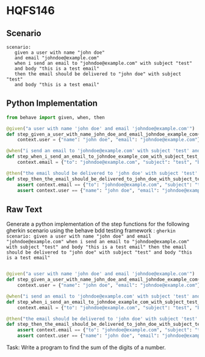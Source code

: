 # HQFS146
## Scenario
```gherkin
scenario: 
   given a user with name "john doe" 
   and email "johndoe@example.com" 
   when i send an email to "johndoe@example.com" with subject "test" 
   and body "this is a test email" 
   then the email should be delivered to "john doe" with subject "test" 
   and body "this is a test email"
```


## Python Implementation
```python
from behave import given, when, then

@given("a user with name 'john doe' and email 'johndoe@example.com'")
def step_given_a_user_with_name_john_doe_and_email_johndoe_example_com(context):
    context.user = {"name": "john doe", "email": "johndoe@example.com"}

@when("i send an email to 'johndoe@example.com' with subject 'test' and body 'this is a test email'")
def step_when_i_send_an_email_to_johndoe_example_com_with_subject_test_and_body_this_is_a_test_email(context):
    context.email = {"to": "johndoe@example.com", "subject": "test", "body": "this is a test email"}

@then("the email should be delivered to 'john doe' with subject 'test' and body 'this is a test email'")
def step_then_the_email_should_be_delivered_to_john_doe_with_subject_test_and_body_this_is_a_test_email(context):
    assert context.email == {"to": "johndoe@example.com", "subject": "test", "body": "this is a test email"}
    assert context.user == {"name": "john doe", "email": "johndoe@example.com"}
```


## Raw Text
Generate a python implementation of the step functions for the following gherkin scenario using the behave bdd testing framework : ```gherkin scenario: given a user with name "john doe" and email "johndoe@example.com" when i send an email to "johndoe@example.com" with subject "test" and body "this is a test email" then the email should be delivered to "john doe" with subject "test" and body "this is a test email" ```



```python from behave import given, when, then

@given("a user with name 'john doe' and email 'johndoe@example.com'")
def step_given_a_user_with_name_john_doe_and_email_johndoe_example_com(context):
    context.user = {"name": "john doe", "email": "johndoe@example.com"}

@when("i send an email to 'johndoe@example.com' with subject 'test' and body 'this is a test email'")
def step_when_i_send_an_email_to_johndoe_example_com_with_subject_test_and_body_this_is_a_test_email(context):
    context.email = {"to": "johndoe@example.com", "subject": "test", "body": "this is a test email"}

@then("the email should be delivered to 'john doe' with subject 'test' and body 'this is a test email'")
def step_then_the_email_should_be_delivered_to_john_doe_with_subject_test_and_body_this_is_a_test_email(context):
    assert context.email == {"to": "johndoe@example.com", "subject": "test", "body": "this is a test email"}
    assert context.user == {"name": "john doe", "email": "johndoe@example.com"}
```

Task: Write a program to find the sum of the digits of a number.
